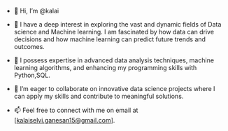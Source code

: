 - 👋 Hi, I’m @kalai
- 👀 I have a deep interest in exploring the vast and dynamic fields of Data science and Machine learning.
      I am fascinated by how data can drive decisions and how machine learning can predict future trends and outcomes.
- 🌱 I possess expertise in advanced data analysis techniques, machine learning algorithms, and enhancing my programming skills with Python,SQL.
- 💞️ I’m eager to collaborate on innovative data science projects where I can apply my skills and contribute to meaningful solutions.
  
- 📫 Feel free to connect with me on email at [kalaiselvi.ganesan15@gmail.com].


<!---
kalai2315/kalai2315 is a ✨ special ✨ repository because its `README.md` (this file) appears on your GitHub profile.
You can click the Preview link to take a look at your changes.
--->
